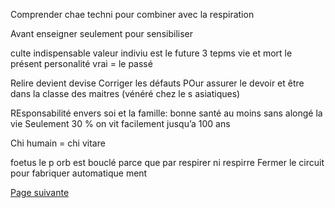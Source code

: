 Comprender chae techni pour combiner avec la respiration

Avant enseigner seulement pour sensibiliser

culte indispensable valeur indiviu est le future
3 tepms 
vie et mort le présent
personalité vrai = le passé 

Relire devient devise
Corriger les défauts
POur assurer le devoir et être dans la classe des maitres (vénéré chez le s asiatiques)

REsponsabilité envers soi  et la famille: bonne santé au moins sans alongé la vie 
Seulement 30 % on vit facilement jusqu’a 100 ans

Chi humain = chi vitare 

foetus le p orb est bouclé parce que  par respirer ni respirre
Fermer le circuit pour fabriquer automatique ment


[Page suivante](2024-02-04-07.md)